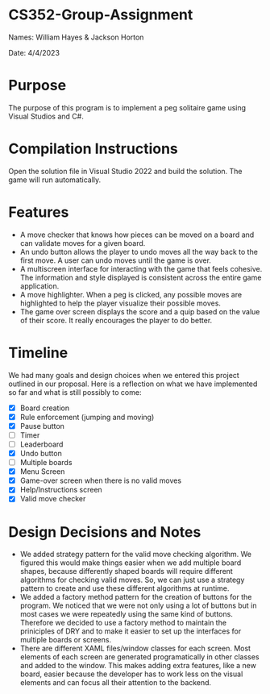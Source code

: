 # CS352-Group-Assignment
Names: William Hayes & Jackson Horton

Date: 4/4/2023

# Purpose
The purpose of this program is to implement a peg solitaire game using Visual Studios and C#. 

# Compilation Instructions
Open the solution file in Visual Studio 2022 and build the solution. The game will run automatically.

# Features
* A move checker that knows how pieces can be moved on a board and can validate moves for a given board.
* An undo button allows the player to undo moves all the way back to the first move. A user can undo moves until the game is over.
* A multiscreen interface for interacting with the game that feels cohesive. The information and style displayed is consistent across the entire game application.
* A move highlighter. When a peg is clicked, any possible moves are highlighted to help the player visualize their possible moves.
* The game over screen displays the score and a quip based on the value of their score. It really encourages the player to do better.

# Timeline
We had many goals and design choices when we entered this project outlined in our proposal. Here is a reflection on what we have implemented so far and what is still possibly to come:
- [x] Board creation
- [x] Rule enforcement (jumping and moving)
- [x] Pause button
- [ ] Timer
- [ ] Leaderboard
- [x] Undo button
- [ ] Multiple boards
- [x] Menu Screen
- [x] Game-over screen when there is no valid moves
- [x] Help/Instructions screen
- [x] Valid move checker

# Design Decisions and Notes
* We added strategy pattern for the valid move checking algorithm. We figured this would make things easier when we add multiple board shapes, because
differently shaped boards will require different algorithms for checking valid moves. So, we can just use a strategy pattern to create and use these
different algorithms at runtime.
* We added a factory method pattern for the creation of buttons for the program. We noticed that we were not only using a lot of buttons but in most cases we were repeatedly
using the same kind of buttons. Therefore we decided to use a factory method to maintain the priniciples of DRY and to make it easier to set up the interfaces for multiple boards
or screens.
* There are different XAML files/window classes for each screen. Most elements of each screen are generated programatically in other classes and added to the window. This makes adding extra features, like a new board, easier because the developer has to work less on the visual elements and can focus all their attention to the backend.
